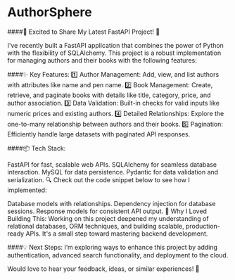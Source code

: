 # AuthorSphere
####🚀 Excited to Share My Latest FastAPI Project! 🚀

I've recently built a FastAPI application that combines the power of Python with the flexibility of SQLAlchemy. This project is a robust implementation for managing authors and their books with the following features:

####✨ Key Features:
1️⃣ Author Management: Add, view, and list authors with attributes like name and pen name.
2️⃣ Book Management: Create, retrieve, and paginate books with details like title, category, price, and author association.
3️⃣ Data Validation: Built-in checks for valid inputs like numeric prices and existing authors.
4️⃣ Detailed Relationships: Explore the one-to-many relationship between authors and their books.
5️⃣ Pagination: Efficiently handle large datasets with paginated API responses.

####📦 Tech Stack:

FastAPI for fast, scalable web APIs.
SQLAlchemy for seamless database interaction.
MySQL for data persistence.
Pydantic for data validation and serialization.
🔍 Check out the code snippet below to see how I implemented:

Database models with relationships.
Dependency injection for database sessions.
Response models for consistent API output.
🎯 Why I Loved Building This:
Working on this project deepened my understanding of relational databases, ORM techniques, and building scalable, production-ready APIs. It's a small step toward mastering backend development.

####💡 Next Steps:
I’m exploring ways to enhance this project by adding authentication, advanced search functionality, and deployment to the cloud.

Would love to hear your feedback, ideas, or similar experiences! 🌟
